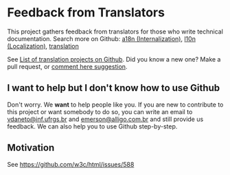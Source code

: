 # Feedback from Translators  
This project gathers feedback from translators for those who write technical
documentation. Search more on Github: [a18n (Internalization)](//github.com/search?q=a18n+OR+Internationalization),
[l10n (Localization)](//github.com/search?q=l10n+OR+Localization),
[translation](//github.com/search?q=translation)

See [List of translation projects on Github](translation-projects.md). Did you
know a new one? Make a pull request, or [comment here suggestion](https://github.com/webiwg/feedback-from-translators/issues/5).

## I want to help but I don't know how to use Github
Don't worry. We **want** to help people like you. If you are new to contribute to this project or want somebody to do so, 
you can write an email to vdaneto@inf.ufrgs.br and emerson@alligo.com.br and still provide us feedback. We can also help you to use Github step-by-step.

## Motivation
See https://github.com/w3c/html/issues/588
